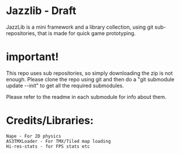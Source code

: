 # Jazzlib - Draft

JazzLib is a mini framework and a library collection, using git sub-repositories, that is made for quick game prototyping.

# important!
This repo uses sub repositories, so simply downloading the zip is not enough.
Please clone the repo using git and then do a "git submodule update --init" to get all the required submodules.

Please refer to the readme in each submodule for info about them.

# Credits/Libraries:
	Nape - For 2D physics
	AS3TMXLoader - For TMX/Tiled map loading
	Hi-res-stats - for FPS stats etc